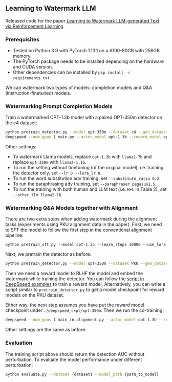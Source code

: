 ## Learning to Watermark LLM

Released code for the paper [Learning to Watermark LLM-generated Text via Reinforcement Learning](https://arxiv.org/pdf/TODO.pdf)

### Prerequisites
* Tested on Python 3.9 with PyTorch 1.13.1 on a A100-80GB with 256GB memory.
* The PyTorch package needs to be installed depending on the hardware and CUDA version.
* Other dependencies can be installed by `pip install -r requirements.txt`.

We can watermark two types of models: completion models and Q&A (instruction-finetuned) models.

### Watermarking Prompt Completion Models

Train a watermarked OPT-1.3b model with a paired OPT-350m detector on the c4 dataset:
```bash
python pretrain_detector.py --model opt-350m --dataset c4 --gen_dataset  # Pretraining step for the detector
deepspeed --num_gpus 1 main.py --actor_model opt-1.3b --reward_model opt-350m --do_sample --use_lora --with_tensorboard
```

Other settings:
* To watermark Llama models, replace `opt-1.3b` with `llama2-7b` and replace `opt-350m` with `llama2-1.1b`.
* To run the setting without finetuning (of the original model), i.e. training the detector only, set `--lr 0 --lora_lr 0`.
* To run the word substitution adv training, set `--substitute_ratio 0.2`.
* To run the paraphrasing adv training, set `--paraphraser pegasus1.5`.
* To run the training with both human and LLM text (i.e.  `H+L` in Table 2), set `--other_llm llama2-7b`.

### Watermarking Q&A Models together with Alignment

There are two extra steps when adding watermark during the alignment tasks (experiments using PKU alignment data in the paper). First, we need to SFT the model to follow the first step in the conventional alignment pipeline:
```
python pretrain_sft.py --model opt-1.3b --learn_steps 10000 --use_lora
```

Next, we pretrain the detector as before:
```bash
python pretrain_detector.py --model opt-350m --dataset PKU --gen_dataset  # Pretraining step for the detector
```

Then we need a reward model to RLHF the model and embed the watermark while training the detector. You can follow the [script in DeepSpeed examples](https://github.com/microsoft/DeepSpeedExamples/tree/master/applications/DeepSpeed-Chat/training/step2_reward_model_finetuning) to train a reward model. Alternatively, you can write a script similar to `pretrain_detector.py` to get a model checkpoint for reward models on the PKU dataset.

Either way, the next step assumes you have put the reward model checkpoint under `./deepspeed_ckpt/opt-350m`. Then we run the co-training:
```bash
deepspeed --num_gpus 1 main_in_alignment.py --actor_model opt-1.3b --reward_model opt-350m --do_sample --use_lora --with_tensorboard --rlhf_wtm_lamda 0.5
```

Other settings are the same as before.

### Evaluation
The training script above should return the detection AUC without perturbation. To evaluate the model performance under different perturbation:
```bash
python evaluate.py --dataset {dataset} --model_path {path_to_model}
```
